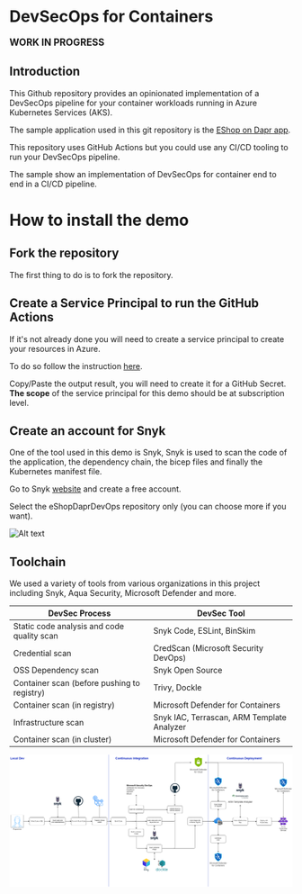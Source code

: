 # DevSecOps for Containers

**<span style="font-size:larger;">WORK IN PROGRESS</span>**

## Introduction

This Github repository provides an opinionated implementation of a DevSecOps pipeline for your container workloads running in Azure Kubernetes Services (AKS).

The sample application used in this git repository is the [EShop on Dapr app](https://github.com/dotnet-architecture/eShopOnDapr).

This repository uses GitHub Actions but you could use any CI/CD tooling to run your DevSecOps pipeline.

The sample show an implementation of DevSecOps for container end to end in a CI/CD pipeline.

# How to install the demo

## Fork the repository

The first thing to do is to fork the repository.

## Create a Service Principal to run the GitHub Actions

If it's not already done you will need to create a service principal to create your resources in Azure.

To do so follow the instruction [here](https://github.com/marketplace/actions/azure-login#configure-a-service-principal-with-a-secret).

Copy/Paste the output result, you will need to create it for a GitHub Secret.  **The scope** of the service principal for this demo should be at subscription level.

## Create an account for Snyk

One of the tool used in this demo is Snyk, Snyk is used to scan the code of the application, the dependency chain, the bicep files and finally the Kubernetes manifest file.

Go to Snyk [website](https://snyk.io/) and create a free account.

Select the eShopDaprDevOps repository only (you can choose more if you want).

<img title="a title" alt="Alt text" src="/images/boo.svg">

## Toolchain

We used a variety of tools from various organizations in this project including Snyk, Aqua Security, Microsoft Defender and more.

| DevSec Process          | DevSec Tool          |
|------------------|---------------|
| Static code analysis and code quality scan | Snyk Code, ESLint, BinSkim | 
| Credential scan | CredScan (Microsoft Security DevOps)| 
| OSS Dependency scan | Snyk Open Source |
| Container scan (before pushing to registry) | Trivy, Dockle | 
| Container scan (in registry) | Microsoft Defender for Containers | 
| Infrastructure scan | Snyk IAC, Terrascan, ARM Template Analyzer |
| Container scan (in cluster)| Microsoft Defender for Containers |

![flow](./diagram/flow.png)




